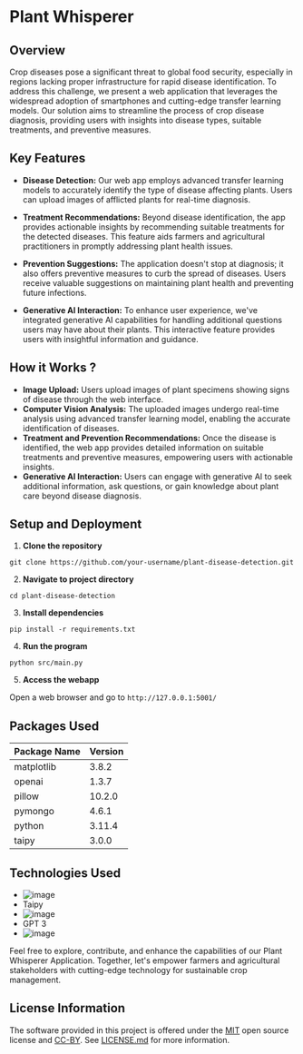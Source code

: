 # Plant Whisperer

## Overview
Crop diseases pose a significant threat to global food security, especially in regions lacking proper infrastructure for rapid disease identification. To address this challenge, we present a web application that leverages the widespread adoption of smartphones and cutting-edge transfer learning models. Our solution aims to streamline the process of crop disease diagnosis, providing users with insights into disease types, suitable treatments, and preventive measures.

## Key Features
- **Disease Detection:** Our web app employs advanced transfer learning models to accurately identify the type of disease affecting plants. Users can upload images of afflicted plants for real-time diagnosis.

- **Treatment Recommendations:** Beyond disease identification, the app provides actionable insights by recommending suitable treatments for the detected diseases. This feature aids farmers and agricultural practitioners in promptly addressing plant health issues.

- **Prevention Suggestions:** The application doesn't stop at diagnosis; it also offers preventive measures to curb the spread of diseases. Users receive valuable suggestions on maintaining plant health and preventing future infections.

- **Generative AI Interaction:** To enhance user experience, we've integrated generative AI capabilities for handling additional questions users may have about their plants. This interactive feature provides users with insightful information and guidance.

## How it Works ?

- **Image Upload:** Users upload images of plant specimens showing signs of disease through the web interface.
- **Computer Vision Analysis:** The uploaded images undergo real-time analysis using advanced transfer learning model, enabling the accurate identification of diseases.
- **Treatment and Prevention Recommendations:** Once the disease is identified, the web app provides detailed information on suitable treatments and preventive measures, empowering users with actionable insights.
- **Generative AI Interaction:** Users can engage with generative AI to seek additional information, ask questions, or gain knowledge about plant care beyond disease diagnosis.

## Setup and Deployment
1. **Clone the repository**
  
```terminal
git clone https://github.com/your-username/plant-disease-detection.git
```

2. **Navigate to project directory**

```terminal
cd plant-disease-detection
```

3. **Install dependencies**

```terminal
pip install -r requirements.txt
```

4. **Run the program**

```terminal
python src/main.py
```

5. **Access the webapp**

Open a web browser and go to `http://127.0.0.1:5001/`

## Packages Used

|Package Name|Version|
|--------------|--------------|
|matplotlib|3.8.2|
|openai|1.3.7|
|pillow|10.2.0|
|pymongo|4.6.1|
|python|3.11.4|
|taipy|3.0.0|

## Technologies Used


- ![image](https://img.shields.io/badge/Python-FFD43B?style=for-the-badge&logo=python&logoColor=blue)
- Taipy
- ![image](https://img.shields.io/badge/GIT-E44C30?style=for-the-badge&logo=git&logoColor=white)
- GPT 3
- ![image](https://img.shields.io/badge/MongoDB-4EA94B?style=for-the-badge&logo=mongodb&logoColor=white)


Feel free to explore, contribute, and enhance the capabilities of our Plant Whisperer Application. Together, let's empower farmers and agricultural stakeholders with cutting-edge technology for sustainable crop management.

## License Information  
The software provided in this project is offered under the [MIT](https://opensource.org/license/mit/) open source license and [CC-BY](https://creativecommons.org/about/cclicenses/#:~:text=CC%20BY%3A%20This%20license%20allows,license%20allows%20for%20commercial%20use.). See [LICENSE.md](LICENSE.md) for more information.
